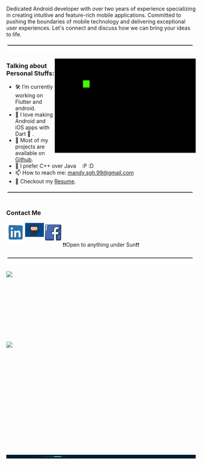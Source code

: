 Dedicated Android developer with over two years of experience specializing in creating intuitive and feature-rich mobile applications. Committed to pushing the boundaries of mobile technology and delivering exceptional user experiences. Let's connect and discuss how we can bring your ideas to life.

<img src="https://github.com/ranjan-panda/Bio/blob/master/border.gif" width="1100px" height="25px"></h2>

<img align="right" height="250" width="375" alt="" src="https://github.com/ranjan-panda/Bio/blob/master/coding2.gif" />

### Talking about Personal Stuffs:

- 🛠 I’m currently working on Flutter and android.
- :wrench: I love making Android and iOS apps with Dart 📱 .
- 👾 Most of my projects are available on [Github](https://github.com/mandeep1999/).
- 👅 I prefer C++ over Java &nbsp; &nbsp;:P :D
- 📫 How to reach me: mandy.sgh.99@gmail.com
- 📝 Checkout my [Resume](https://drive.google.com/file/d/1np33KokrSWoxF15LZ-zgx1wQPWoA5cOB/view?usp=sharing).

<img src="https://github.com/ranjan-panda/Bio/blob/master/border.gif" width="1100px" height="25px"></h2>

### Contact Me <br>

[<img align="left" alt="https://www.linkedin.com/in/mandysgh/" width="50px" src="https://github.com/ranjan-panda/Bio/blob/master/linkedin.gif" />][linkedin]
[<img align="left" alt="https://github.com/mandeep1999" width="50px" src="https://github.com/ranjan-panda/Bio/blob/master/github.gif" />][github]
[<img align="left" alt="https://www.facebook.com/profile.php?id=100016766658310" width="50px" src="https://github.com/ranjan-panda/Bio/blob/master/fb.gif" />][facebook]\
<br/>

:exclamation::exclamation:Open to anything under Sun:exclamation::exclamation:

<img src="https://github.com/ranjan-panda/Bio/blob/master/border.gif" width="1100px" height="25px"></h2>

<a href="https://github.com/mandeep1999">
  <img align="left" src="https://github-readme-stats.vercel.app/api?username=mandeep1999&show_icons=true&theme=merko&count_private=true" />
</a>
<br/><br/><br/><br/><br/><br/><br/><br/><br/><br/><br/>

<a href="https://github.com/mandeep1999">
  <img align="left" height = "296px "src="https://github-readme-stats.vercel.app/api/top-langs/?username=mandeep1999&theme=gruvbox" />
</a>

<img src="https://github.com/ranjan-panda/Bio/blob/master/add2.gif" width="1400px" height="10px"></h2>

[linkedin]: https://www.linkedin.com/in/mandysgh/
[github]: https://github.com/mandeep1999
[facebook]: https://www.facebook.com/profile.php?id=100016766658310
